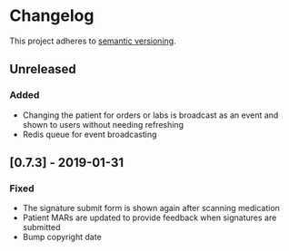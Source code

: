 # Changelog

This project adheres to [semantic versioning](https://semver.org/spec/v2.0.0.html).

## Unreleased
### Added
- Changing the patient for orders or labs is broadcast as an event and
  shown to users without needing refreshing
- Redis queue for event broadcasting

## [0.7.3] - 2019-01-31
### Fixed
- The signature submit form is shown again after scanning medication
- Patient MARs are updated to provide feedback when signatures are submitted
- Bump copyright date
